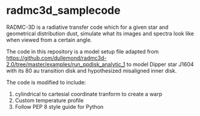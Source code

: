 # radmc3d_samplecode

RADMC-3D is a radiative transfer code which for a given star and geometrical distribution dust, simulate what its images and spectra look like when viewed from a certain angle.

The code in this repository is a model setup file adapted from
https://github.com/dullemond/radmc3d-2.0/tree/master/examples/run_ppdisk_analytic_1
to model Dipper star J1604 with its 80 au transition disk and hypothesized misaligned inner disk.

The code is modified to include:

1) cylindrical to cartesial coordinate tranform to create a warp
2) Custom temperature profile 
3) Follow PEP 8 style guide for Python
